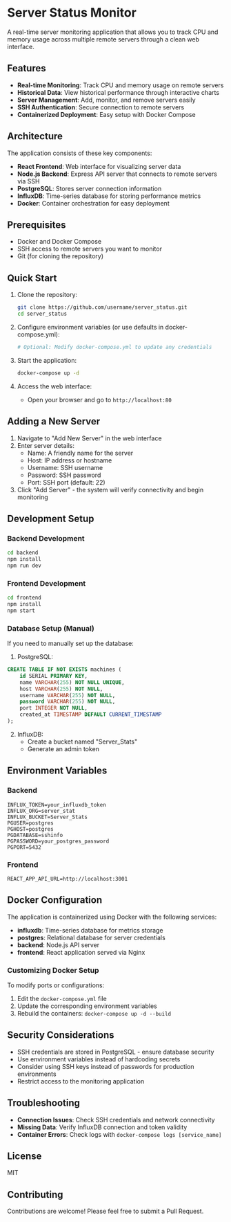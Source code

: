 # Server Status Monitor

A real-time server monitoring application that allows you to track CPU and memory usage across multiple remote servers through a clean web interface.

## Features

- **Real-time Monitoring**: Track CPU and memory usage on remote servers
- **Historical Data**: View historical performance through interactive charts
- **Server Management**: Add, monitor, and remove servers easily
- **SSH Authentication**: Secure connection to remote servers
- **Containerized Deployment**: Easy setup with Docker Compose

## Architecture

The application consists of these key components:

- **React Frontend**: Web interface for visualizing server data
- **Node.js Backend**: Express API server that connects to remote servers via SSH
- **PostgreSQL**: Stores server connection information
- **InfluxDB**: Time-series database for storing performance metrics
- **Docker**: Container orchestration for easy deployment

## Prerequisites

- Docker and Docker Compose
- SSH access to remote servers you want to monitor
- Git (for cloning the repository)

## Quick Start

1. Clone the repository:
   ```bash
   git clone https://github.com/username/server_status.git
   cd server_status
   ```

2. Configure environment variables (or use defaults in docker-compose.yml):
   ```bash
   # Optional: Modify docker-compose.yml to update any credentials
   ```

3. Start the application:
   ```bash
   docker-compose up -d
   ```

4. Access the web interface:
   - Open your browser and go to `http://localhost:80`

## Adding a New Server

1. Navigate to "Add New Server" in the web interface
2. Enter server details:
   - Name: A friendly name for the server
   - Host: IP address or hostname
   - Username: SSH username
   - Password: SSH password
   - Port: SSH port (default: 22)
3. Click "Add Server" - the system will verify connectivity and begin monitoring

## Development Setup

### Backend Development

```bash
cd backend
npm install
npm run dev
```

### Frontend Development

```bash
cd frontend
npm install
npm start
```

### Database Setup (Manual)

If you need to manually set up the database:

1. PostgreSQL:
```sql
CREATE TABLE IF NOT EXISTS machines (
    id SERIAL PRIMARY KEY,
    name VARCHAR(255) NOT NULL UNIQUE,
    host VARCHAR(255) NOT NULL,
    username VARCHAR(255) NOT NULL,
    password VARCHAR(255) NOT NULL,
    port INTEGER NOT NULL,
    created_at TIMESTAMP DEFAULT CURRENT_TIMESTAMP
);
```

2. InfluxDB:
   - Create a bucket named "Server_Stats"
   - Generate an admin token

## Environment Variables

### Backend
```
INFLUX_TOKEN=your_influxdb_token
INFLUX_ORG=server_stat
INFLUX_BUCKET=Server_Stats
PGUSER=postgres
PGHOST=postgres
PGDATABASE=sshinfo
PGPASSWORD=your_postgres_password
PGPORT=5432
```

### Frontend
```
REACT_APP_API_URL=http://localhost:3001
```

## Docker Configuration

The application is containerized using Docker with the following services:

- **influxdb**: Time-series database for metrics storage
- **postgres**: Relational database for server credentials
- **backend**: Node.js API server
- **frontend**: React application served via Nginx

### Customizing Docker Setup

To modify ports or configurations:

1. Edit the `docker-compose.yml` file
2. Update the corresponding environment variables
3. Rebuild the containers: `docker-compose up -d --build`

## Security Considerations

- SSH credentials are stored in PostgreSQL - ensure database security
- Use environment variables instead of hardcoding secrets
- Consider using SSH keys instead of passwords for production environments
- Restrict access to the monitoring application

## Troubleshooting

- **Connection Issues**: Check SSH credentials and network connectivity
- **Missing Data**: Verify InfluxDB connection and token validity
- **Container Errors**: Check logs with `docker-compose logs [service_name]`

## License

MIT

## Contributing

Contributions are welcome! Please feel free to submit a Pull Request.
